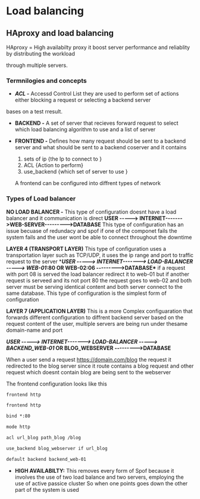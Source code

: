 # Load balancing

## HAproxy and load balancing

HAproxy = High availabilty proxy it boost server performance and reliablity by distributing the workload

through multiple servers.

### Termnilogies and concepts

- **_ACL -_** Accessd Control List they are used to perform set of actions either blocking a request or selecting a backend server

bases on a test rresult.

- **BACKEND -** A set of server that recieves forward request to select which load balancing algorithm to use and a list of server
- **FRONTEND -** Defines how many request should be sent to a backend server and what should be sent to a backend coserver and it contains

  1. sets of ip {the Ip to connect to }
  2. ACL {Action to perform}
  3. use_backend {which set of server to use }

  A frontend can be configured into diffrent types of network

### Types of Load balancer

**NO LOAD BALANCER -** This type of configuration doesnt have a load balancer and it communication is direct
**USER -----> INTERNET------->WEB-SERVER--------->DATABASE**
This type of configuration has an issue becuase of redundacy and spof if one of the componet fails the system fails and
the user wont be able to connect throughout the downtime

**LAYER 4 (TRANSPORT LAYER)**
This type of configuration uses a transportation layer such as TCP/UDP, it uses the ip range and port to traffic request to the server \***_USER -----> INTERNET-------> LOAD-BALANCER -----> WEB-01_:80 OR WEB-02:06 --------->DATABASE\***
if a request with port 08 is served the load balancer redirect it to web-01 but if another request is serveed and its not port 80 the request goes to web-02 and both server must be serving identical content and both server connect to the same database.
This type of configuration is the simplest form of configuration

**LAYER 7 (APPLICATION LAYER)**
This is a more Complex configuaration that forwards different configuration to diffrent backend server based on the request content of the user, multiple servers are being run under thesame domain-name and port

**_USER -----> INTERNET-------> LOAD-BALANCER -----> BACKEND_WEB-01_ OR BLOG_WEBSERVER --------->DATABASE**

When a user send a request https://domain.com/blog the request it redirected to the blog server since it route contains a blog request and other request which doesnt contain blog are being sent to the webserver

The frontend configuration looks like this

```apache
frontend http

frontend http

bind *:80

mode http

acl url_blog path_blog /blog

use_backend blog_webserver if url_blog

default backend backend_web-01
```

- **HIGH AVAILABILTY:**
  This removes every form of Spof because it involves the use of two load balance and two servers, employing the use of active passice cluster
  So when one points goes down the other part of the system is used
